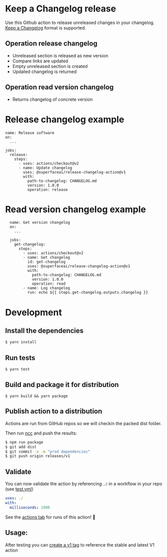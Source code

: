 # Keep a Changelog release

Use this Github action to release unreleased changes in your changelog. [Keep a Changelog](https://keepachangelog.com/en/1.0.0/) format is supported.

## Operation release changelog

- Unreleased section is released as new version
- Compare links are updated
- Empty unreleased section is created
- Updated changelog is returned

## Operation read version changelog

- Returns changelog of concrete version

# Release changelog example

```
name: Release software
on:
  ...

jobs:
  release:
    steps:
      - uses: actions/checkout@v2
      - name: Update changelog
        uses: @superfaceai/release-changelog-action@v1
        with:
          path-to-changelog: CHANGELOG.md
          version: 1.0.0
          operation: release
```

# Read version changelog example

```
  name: Get version changelog
  on:
    ...

  jobs:
    get-changelog:
      steps:
        - uses: actions/checkout@v2
        - name: Get changelog
          id: get-changelog
          uses: @superfaceai/release-changelog-action@v1
          with:
            path-to-changelog: CHANGELOG.md
            version: 1.0.0
            operation: read
        - name: Log changelog
          run: echo ${{ steps.get-changelog.outputs.changelog }}
```

# Development

## Install the dependencies

```bash
$ yarn install
```

## Run tests

```
$ yarn test
```

## Build and package it for distribution

```
$ yarn build && yarn package
```

## Publish action to a distribution

Actions are run from GitHub repos so we will checkin the packed dist folder.

Then run [ncc](https://github.com/zeit/ncc) and push the results:

```bash
$ npm run package
$ git add dist
$ git commit -a -m "prod dependencies"
$ git push origin releases/v1
```

## Validate

You can now validate the action by referencing `./` in a workflow in your repo (see [test.yml](.github/workflows/test.yml))

```yaml
uses: ./
with:
  milliseconds: 1000
```

See the [actions tab](https://github.com/actions/typescript-action/actions) for runs of this action! :rocket:

## Usage:

After testing you can [create a v1 tag](https://github.com/actions/toolkit/blob/master/docs/action-versioning.md) to reference the stable and latest V1 action
